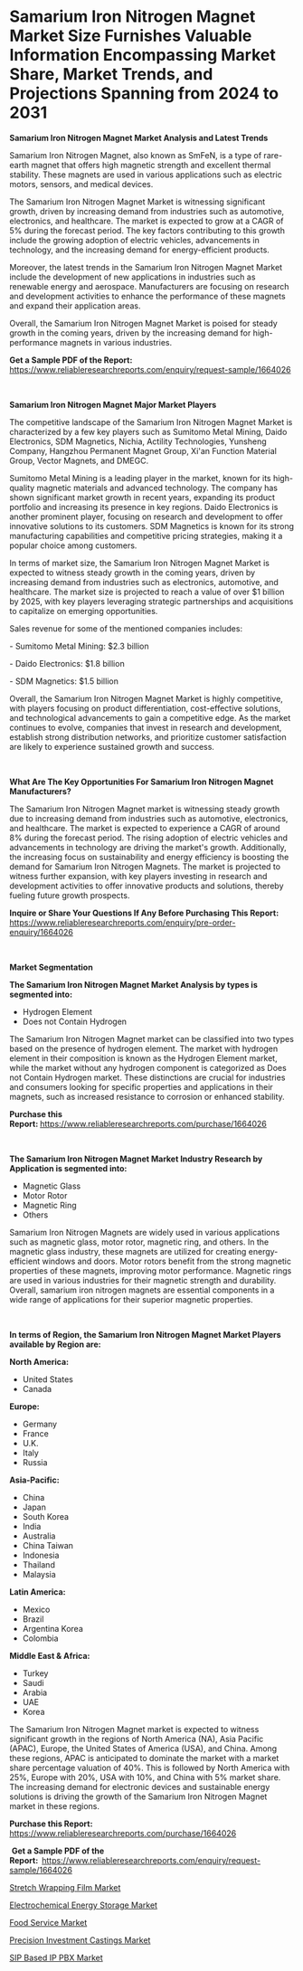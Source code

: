 <p><h1>Samarium Iron Nitrogen Magnet Market Size Furnishes Valuable Information Encompassing Market Share, Market Trends, and Projections Spanning from 2024 to 2031</h1></p><p><strong>Samarium Iron Nitrogen Magnet Market Analysis and Latest Trends</strong></p>
<p><p>Samarium Iron Nitrogen Magnet, also known as SmFeN, is a type of rare-earth magnet that offers high magnetic strength and excellent thermal stability. These magnets are used in various applications such as electric motors, sensors, and medical devices.</p><p>The Samarium Iron Nitrogen Magnet Market is witnessing significant growth, driven by increasing demand from industries such as automotive, electronics, and healthcare. The market is expected to grow at a CAGR of 5% during the forecast period. The key factors contributing to this growth include the growing adoption of electric vehicles, advancements in technology, and the increasing demand for energy-efficient products.</p><p>Moreover, the latest trends in the Samarium Iron Nitrogen Magnet Market include the development of new applications in industries such as renewable energy and aerospace. Manufacturers are focusing on research and development activities to enhance the performance of these magnets and expand their application areas.</p><p>Overall, the Samarium Iron Nitrogen Magnet Market is poised for steady growth in the coming years, driven by the increasing demand for high-performance magnets in various industries.</p></p>
<p><strong>Get a Sample PDF of the Report:&nbsp;</strong> <a href="https://www.reliableresearchreports.com/enquiry/request-sample/1664026">https://www.reliableresearchreports.com/enquiry/request-sample/1664026</a></p>
<p>&nbsp;</p>
<p><strong>Samarium Iron Nitrogen Magnet Major Market Players</strong></p>
<p><p>The competitive landscape of the Samarium Iron Nitrogen Magnet Market is characterized by a few key players such as Sumitomo Metal Mining, Daido Electronics, SDM Magnetics, Nichia, Actility Technologies, Yunsheng Company, Hangzhou Permanent Magnet Group, Xi'an Function Material Group, Vector Magnets, and DMEGC. </p><p>Sumitomo Metal Mining is a leading player in the market, known for its high-quality magnetic materials and advanced technology. The company has shown significant market growth in recent years, expanding its product portfolio and increasing its presence in key regions. Daido Electronics is another prominent player, focusing on research and development to offer innovative solutions to its customers. SDM Magnetics is known for its strong manufacturing capabilities and competitive pricing strategies, making it a popular choice among customers.</p><p>In terms of market size, the Samarium Iron Nitrogen Magnet Market is expected to witness steady growth in the coming years, driven by increasing demand from industries such as electronics, automotive, and healthcare. The market size is projected to reach a value of over $1 billion by 2025, with key players leveraging strategic partnerships and acquisitions to capitalize on emerging opportunities.</p><p>Sales revenue for some of the mentioned companies includes:</p><p>- Sumitomo Metal Mining: $2.3 billion</p><p>- Daido Electronics: $1.8 billion</p><p>- SDM Magnetics: $1.5 billion</p><p>Overall, the Samarium Iron Nitrogen Magnet Market is highly competitive, with players focusing on product differentiation, cost-effective solutions, and technological advancements to gain a competitive edge. As the market continues to evolve, companies that invest in research and development, establish strong distribution networks, and prioritize customer satisfaction are likely to experience sustained growth and success.</p></p>
<p>&nbsp;</p>
<p><strong>What Are The Key Opportunities For Samarium Iron Nitrogen Magnet Manufacturers?</strong></p>
<p><p>The Samarium Iron Nitrogen Magnet market is witnessing steady growth due to increasing demand from industries such as automotive, electronics, and healthcare. The market is expected to experience a CAGR of around 8% during the forecast period. The rising adoption of electric vehicles and advancements in technology are driving the market's growth. Additionally, the increasing focus on sustainability and energy efficiency is boosting the demand for Samarium Iron Nitrogen Magnets. The market is projected to witness further expansion, with key players investing in research and development activities to offer innovative products and solutions, thereby fueling future growth prospects.</p></p>
<p><strong>Inquire or Share Your Questions If Any Before Purchasing This Report:</strong> <a href="https://www.reliableresearchreports.com/enquiry/pre-order-enquiry/1664026">https://www.reliableresearchreports.com/enquiry/pre-order-enquiry/1664026</a></p>
<p>&nbsp;</p>
<p><strong>Market Segmentation</strong></p>
<p><strong>The Samarium Iron Nitrogen Magnet Market Analysis by types is segmented into:</strong></p>
<p><ul><li>Hydrogen Element</li><li>Does not Contain Hydrogen</li></ul></p>
<p><p>The Samarium Iron Nitrogen Magnet market can be classified into two types based on the presence of hydrogen element. The market with hydrogen element in their composition is known as the Hydrogen Element market, while the market without any hydrogen component is categorized as Does not Contain Hydrogen market. These distinctions are crucial for industries and consumers looking for specific properties and applications in their magnets, such as increased resistance to corrosion or enhanced stability.</p></p>
<p><strong>Purchase this Report:&nbsp;</strong><a href="https://www.reliableresearchreports.com/purchase/1664026">https://www.reliableresearchreports.com/purchase/1664026</a></p>
<p>&nbsp;</p>
<p><strong>The Samarium Iron Nitrogen Magnet Market Industry Research by Application is segmented into:</strong></p>
<p><ul><li>Magnetic Glass</li><li>Motor Rotor</li><li>Magnetic Ring</li><li>Others</li></ul></p>
<p><p>Samarium Iron Nitrogen Magnets are widely used in various applications such as magnetic glass, motor rotor, magnetic ring, and others. In the magnetic glass industry, these magnets are utilized for creating energy-efficient windows and doors. Motor rotors benefit from the strong magnetic properties of these magnets, improving motor performance. Magnetic rings are used in various industries for their magnetic strength and durability. Overall, samarium iron nitrogen magnets are essential components in a wide range of applications for their superior magnetic properties.</p></p>
<p>&nbsp;</p>
<p><strong>In terms of Region, the Samarium Iron Nitrogen Magnet Market Players available by Region are:</strong></p>
<p>
    <p> <strong> North America: </strong>
        <ul>
            <li>United States</li>
            <li>Canada</li>
        </ul>
        </p> 
    <p> <strong> Europe: </strong>
        <ul>
            <li>Germany</li>
            <li>France</li>
            <li>U.K.</li>
            <li>Italy</li>
            <li>Russia</li>
        </ul>
        </p> 
    <p> <strong> Asia-Pacific: </strong>
        <ul>
            <li>China</li>
            <li>Japan</li>
            <li>South Korea</li>
            <li>India</li>
            <li>Australia</li>
            <li>China Taiwan</li>
            <li>Indonesia</li>
            <li>Thailand</li>
            <li>Malaysia</li>
        </ul>
        </p> 
    <p> <strong> Latin America: </strong>
        <ul>
            <li>Mexico</li>
            <li>Brazil</li>
            <li>Argentina Korea</li>
            <li>Colombia</li>
        </ul>
        </p> 
    <p> <strong> Middle East & Africa: </strong>
        <ul>
            <li>Turkey</li>
            <li>Saudi</li>
            <li>Arabia</li>
            <li>UAE</li>
            <li>Korea</li>
        </ul>
    </p>
    </p>
<p><p>The Samarium Iron Nitrogen Magnet market is expected to witness significant growth in the regions of North America (NA), Asia Pacific (APAC), Europe, the United States of America (USA), and China. Among these regions, APAC is anticipated to dominate the market with a market share percentage valuation of 40%. This is followed by North America with 25%, Europe with 20%, USA with 10%, and China with 5% market share. The increasing demand for electronic devices and sustainable energy solutions is driving the growth of the Samarium Iron Nitrogen Magnet market in these regions.</p></p>
<p><strong>Purchase this Report: </strong><a href="https://www.reliableresearchreports.com/purchase/1664026">https://www.reliableresearchreports.com/purchase/1664026</a></p>
<p>&nbsp;<strong>Get a Sample PDF of the Report:&nbsp;&nbsp;</strong><a href="https://www.reliableresearchreports.com/enquiry/request-sample/1664026">https://www.reliableresearchreports.com/enquiry/request-sample/1664026</a></p>
<p><strong></strong></p>
<p><p><a href="https://medium.com/p/35df42738253/edit">Stretch Wrapping Film Market</a></p><p><a href="https://medium.com/p/6616f997db5d/edit">Electrochemical Energy Storage Market</a></p><p><a href="https://medium.com/@tedbernhard/food-service-market-the-key-to-successful-business-strategy-forecast-till-2031-8d8d9ba134d6">Food Service Market</a></p><p><a href="https://medium.com/p/08c41dc1762b/edit">Precision Investment Castings Market</a></p><p><a href="https://medium.com/@tedbernhard/sip-based-ip-pbx-market-report-reveals-the-latest-trends-and-growth-opportunities-of-this-market-b25dd674b5b7">SIP Based IP PBX Market</a></p></p>